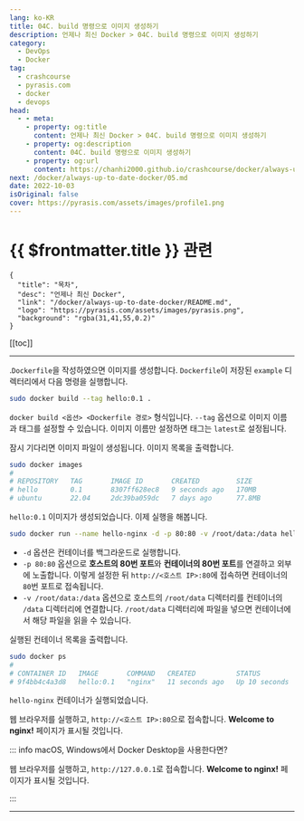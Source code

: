 ```yaml
---
lang: ko-KR
title: 04C. build 명령으로 이미지 생성하기
description: 언제나 최신 Docker > 04C. build 명령으로 이미지 생성하기
category: 
  - DevOps
  - Docker
tag: 
  - crashcourse
  - pyrasis.com
  - docker
  - devops
head:
  - - meta:
    - property: og:title
      content: 언제나 최신 Docker > 04C. build 명령으로 이미지 생성하기
    - property: og:description
      content: 04C. build 명령으로 이미지 생성하기
    - property: og:url
      content: https://chanhi2000.github.io/crashcourse/docker/always-up-to-date-docker/04C.html
next: /docker/always-up-to-date-docker/05.md
date: 2022-10-03
isOriginal: false
cover: https://pyrasis.com/assets/images/profile1.png
---
```


# {{ $frontmatter.title }} 관련

```component VPCard
{
  "title": "목차",
  "desc": "언제나 최신 Docker",
  "link": "/docker/always-up-to-date-docker/README.md",
  "logo": "https://pyrasis.com/assets/images/pyrasis.png",
  "background": "rgba(31,41,55,0.2)"
}
```

[[toc]]

---

<SiteInfo
  name="4장 - 3. build 명령으로 이미지 생성하기"
  desc="언제나 최신 Docker"
  url="https://pyrasis.com/jHLsAlwaysUpToDateDocker/Unit04/03"
  logo="https://pyrasis.com/assets/images/pyrasis.png"
  preview="https://pyrasis.com/assets/images/profile1.png"/>

.<FontIcon icon="fa-brands fa-docker"/>`Dockerfile`을 작성하였으면 이미지를 생성합니다. <FontIcon icon="fa-brands fa-docker"/>`Dockerfile`이 저장된 <FontIcon icon="fas fa-folder-open"/>`example` 디렉터리에서 다음 명령을 실행합니다.

```sh
sudo docker build --tag hello:0.1 .
```

`docker build <옵션> <Dockerfile 경로>` 형식입니다. `--tag` 옵션으로 이미지 이름과 태그를 설정할 수 있습니다. 이미지 이름만 설정하면 태그는 `latest`로 설정됩니다.

잠시 기다리면 이미지 파일이 생성됩니다. 이미지 목록을 출력합니다.

```sh
sudo docker images
# 
# REPOSITORY   TAG       IMAGE ID       CREATED         SIZE
# hello        0.1       8307ff628ec8   9 seconds ago   170MB
# ubuntu       22.04     2dc39ba059dc   7 days ago      77.8MB
```

`hello:0.1` 이미지가 생성되었습니다. 이제 실행을 해봅니다.

```sh
sudo docker run --name hello-nginx -d -p 80:80 -v /root/data:/data hello:0.1
```

- `-d` 옵션은 컨테이너를 백그라운드로 실행합니다.
- `-p 80:80` 옵션으로 **호스트의 80번 포트**와 **컨테이너의 80번 포트**를 연결하고 외부에 노출합니다. 이렇게 설정한 뒤 `http://<호스트 IP>:80`에 접속하면 컨테이너의 `80`번 포트로 접속됩니다.
- `-v /root/data:/data` 옵션으로 호스트의 <FontIcon icon="fas fa-folder-open"/>`/root/data` 디렉터리를 컨테이너의 <FontIcon icon="fas fa-folder-open"/>`/data` 디렉터리에 연결합니다. <FontIcon icon="fas fa-folder-open"/>`/root/data` 디렉터리에 파일을 넣으면 컨테이너에서 해당 파일을 읽을 수 있습니다.

실행된 컨테이너 목록을 출력합니다.

```sh
sudo docker ps
#
# CONTAINER ID   IMAGE       COMMAND   CREATED          STATUS          PORTS                                        NAMES
# 9f4bb4c4a3d8   hello:0.1   "nginx"   11 seconds ago   Up 10 seconds   0.0.0.0:80->80/tcp, :::80->80/tcp, 443/tcp   hello-nginx
```

`hello-nginx` 컨테이너가 실행되었습니다.

웹 브라우저를 실행하고, `http://<호스트 IP>:80`으로 접속합니다. **Welcome to nginx!** 페이지가 표시될 것입니다.

::: info <FontIcon icon="iconfont icon-macos"/>macOS, <FontIcon icon="fa-brands fa-windows"/>Windows에서 Docker Desktop을 사용한다면?

웹 브라우저를 실행하고, `http://127.0.0.1`로 접속합니다. **Welcome to nginx!** 페이지가 표시될 것입니다.

:::

---

<TagLinks />